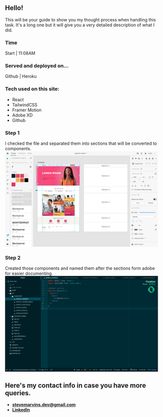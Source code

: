 ## Hello!
This will be your guide to show you my thought process when handling this task. It's a long one but it will give you a very detailed description of what I did.

### Time
Start | 11:08AM

### Served and deployed on...
Github | Heroku

### Tech used on this site:
* React
* TailwindCSS
* Framer Motion
* Adobe XD
* Github

### Step 1
I checked the file and separated them into sections that will be converted to components.
![pic 1](src/instruction_images/1.png)

### Step 2
Created those components and named them after the sections form adobe for easier documenting. 
![pic 1](src/instruction_images/2.png)

## Here's my contact info in case you have more queries.
* **[stevemarvins.dev@gmail.com](https://www.stevemarvins.dev@gmail.com/)**
* **[LinkedIn](https://www.linkedin.com/in/stevemarvins-dev)**
